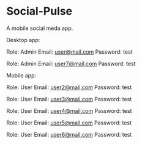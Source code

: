 # Social-Pulse
A mobile social meda app.

Desktop app:

  Role: Admin Email: user@mail.com Password: test

  Role: Admin Email: user7@mail.com Password: test


Mobile app:

  Role: User Email: user2@mail.com Password: test

  Role: User Email: user3@mail.com Password: test

  Role: User Email: user4@mail.com Password: test

  Role: User Email: user5@mail.com Password: test

  Role: User Email: user6@mail.com Password: test